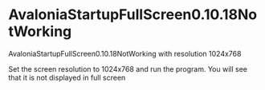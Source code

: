 # AvaloniaStartupFullScreen0.10.18NotWorking
 AvaloniaStartupFullScreen0.10.18NotWorking with resolution 1024x768


Set the screen resolution to 1024x768 and run the program.
You will see that it is not displayed in full screen